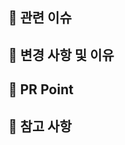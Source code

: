 ## 🍎 관련 이슈
<!-- 관련있는 이슈 번호(#000)을 적어주세요.
  해당 pull request merge와 함께 이슈를 닫으려면 
  closed #Issue_number를 적어주세요 -->
  

## 🍎 변경 사항 및 이유
<!-- 변경한 내용과 그 이유를 적어주세요. -->


## 🍎 PR Point
<!-- 리뷰어 분들이 집중적으로 보셨으면 하는 내용을 적어주세요 -->


## 🍎 참고 사항
<!-- 참고할 사항이 있다면 적어주세요. -->

